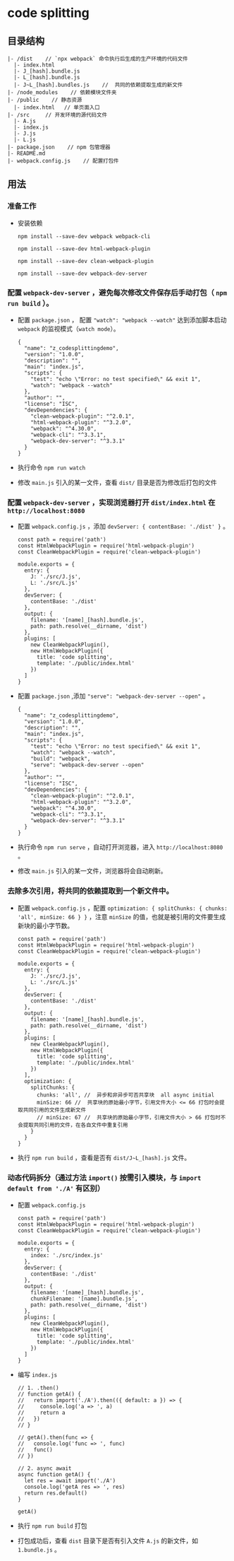 # code splitting

## 目录结构

```dos?linenums
|- /dist    // `npx webpack` 命令执行后生成的生产环境的代码文件
  |- index.html
  |- J_[hash].bundle.js
  |- L_[hash].bundle.js
  |- J~L_[hash].bundles.js    //  共同的依赖提取生成的新文件
|- /node_modules    // 依赖模块文件夹
|- /public    // 静态资源
  |- index.html   // 单页面入口
|- /src     // 开发环境的源代码文件
  |- A.js
  |- index.js
  |- J.js
  |- L.js
|- package.json    // npm 包管理器
|- README.md
|- webpack.config.js    // 配置打包件
```

## 用法

### 准备工作

- 安装依赖

  ```dos?linenums
  npm install --save-dev webpack webpack-cli

  npm install --save-dev html-webpack-plugin

  npm install --save-dev clean-webpack-plugin

  npm install --save-dev webpack-dev-server
  ```

### 配置 `webpack-dev-server` ，避免每次修改文件保存后手动打包（ `npm run build` ）。

- 配置 `package.json` ， 配置 `"watch": "webpack --watch"` 达到添加脚本启动 `webpack` 的监视模式（`watch mode`）。

  ```json?linenums
  {
    "name": "z_codesplittingdemo",
    "version": "1.0.0",
    "description": "",
    "main": "index.js",
    "scripts": {
      "test": "echo \"Error: no test specified\" && exit 1",
      "watch": "webpack --watch"
    },
    "author": "",
    "license": "ISC",
    "devDependencies": {
      "clean-webpack-plugin": "^2.0.1",
      "html-webpack-plugin": "^3.2.0",
      "webpack": "^4.30.0",
      "webpack-cli": "^3.3.1",
      "webpack-dev-server": "^3.3.1"
    }
  }
  ```

- 执行命令 `npm run watch`
- 修改 `main.js` 引入的某一文件，查看 `dist/` 目录是否为修改后打包的文件

### 配置 `webpack-dev-server` ，实现浏览器打开 `dist/index.html` 在 `http://localhost:8080`

- 配置 `webpack.config.js` ，添加 `devServer: { contentBase: './dist' }` 。

  ```javascript?linenums
  const path = require('path')
  const HtmlWebpackPlugin = require('html-webpack-plugin')
  const CleanWebpackPlugin = require('clean-webpack-plugin')

  module.exports = {
    entry: {
      J: './src/J.js',
      L: './src/L.js'
    },
    devServer: {
      contentBase: './dist'
    },
    output: {
      filename: '[name]_[hash].bundle.js',
      path: path.resolve(__dirname, 'dist')
    },
    plugins: [
      new CleanWebpackPlugin(),
      new HtmlWebpackPlugin({
        title: 'code splitting',
        template: './public/index.html'
      })
    ]
  }
  ```

- 配置 `package.json` ,添加 `"serve": "webpack-dev-server --open"` 。

  ```json?linenums
  {
    "name": "z_codesplittingdemo",
    "version": "1.0.0",
    "description": "",
    "main": "index.js",
    "scripts": {
      "test": "echo \"Error: no test specified\" && exit 1",
      "watch": "webpack --watch",
      "build": "webpack",
      "serve": "webpack-dev-server --open"
    },
    "author": "",
    "license": "ISC",
    "devDependencies": {
      "clean-webpack-plugin": "^2.0.1",
      "html-webpack-plugin": "^3.2.0",
      "webpack": "^4.30.0",
      "webpack-cli": "^3.3.1",
      "webpack-dev-server": "^3.3.1"
    }
  }
  ```

- 执行命令 `npm run serve` ，自动打开浏览器，进入 `http://localhost:8080` 。
- 修改 `main.js` 引入的某一文件，浏览器将会自动刷新。

### 去除多次引用，将共同的依赖提取到一个新文件中。

- 配置 `webpack.config.js` ，配置 `optimization: { splitChunks: { chunks: 'all', minSize: 66 } }` ，注意 `minSize` 的值，也就是被引用的文件要生成新块的最小字节数。

  ```javascript?linenums
  const path = require('path')
  const HtmlWebpackPlugin = require('html-webpack-plugin')
  const CleanWebpackPlugin = require('clean-webpack-plugin')

  module.exports = {
    entry: {
      J: './src/J.js',
      L: './src/L.js'
    },
    devServer: {
      contentBase: './dist'
    },
    output: {
      filename: '[name]_[hash].bundle.js',
      path: path.resolve(__dirname, 'dist')
    },
    plugins: [
      new CleanWebpackPlugin(),
      new HtmlWebpackPlugin({
        title: 'code splitting',
        template: './public/index.html'
      })
    ],
    optimization: {
      splitChunks: {
        chunks: 'all', //  异步和非异步可否共享块  all async initial
        minSize: 66 //  共享块的原始最小字节，引用文件大小 <= 66 打包时会提取共同引用的文件生成新文件
        // minSize: 67 //  共享块的原始最小字节，引用文件大小 > 66 打包时不会提取共同引用的文件，在各自文件中重复引用
      }
    }
  }
  ```

- 执行 `npm run build` ，查看是否有 `dist/J~L_[hash].js` 文件。

### 动态代码拆分（通过方法 `import()` 按需引入模块，与 `import default from './A'` 有区别）

- 配置 `webpack.config.js`

  ```javascript?linenums
  const path = require('path')
  const HtmlWebpackPlugin = require('html-webpack-plugin')
  const CleanWebpackPlugin = require('clean-webpack-plugin')

  module.exports = {
    entry: {
      index: './src/index.js'
    },
    devServer: {
      contentBase: './dist'
    },
    output: {
      filename: '[name]_[hash].bundle.js',
      chunkFilename: '[name].bundle.js',
      path: path.resolve(__dirname, 'dist')
    },
    plugins: [
      new CleanWebpackPlugin(),
      new HtmlWebpackPlugin({
        title: 'code splitting',
        template: './public/index.html'
      })
    ]
  }
  ```

- 编写 `index.js`

  ```javascript?linenums
  // 1. .then()
  // function getA() {
  //   return import('./A').then(({ default: a }) => {
  //     console.log('a => ', a)
  //     return a
  //   })
  // }

  // getA().then(func => {
  //   console.log('func => ', func)
  //   func()
  // })

  // 2. async await
  async function getA() {
    let res = await import('./A')
    console.log('getA res => ', res)
    return res.default()
  }

  getA()
  ```

- 执行 `npm run build` 打包

- 打包成功后，查看 `dist` 目录下是否有引入文件 `A.js` 的新文件，如 `1.bundle.js` 。
